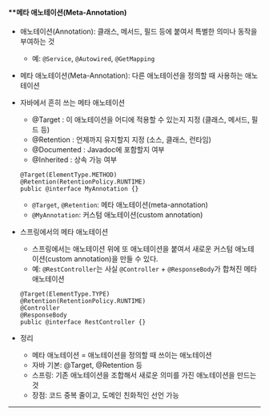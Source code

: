 #### **메타 애노테이션(Meta-Annotation)
- 애노테이션(Annotation): 클래스, 메서드, 필드 등에 붙여서 특별한 의미나 동작을 부여하는 것
    - 예: `@Service`, `@Autowired`, `@GetMapping`
- 메타 애노테이션(Meta-Annotation): 다른 애노테이션을 정의할 때 사용하는 애노테이션
- 자바에서 흔히 쓰는 메타 애노테이션
    - @Target : 이 애노테이션을 어디에 적용할 수 있는지 지정 (클래스, 메서드, 필드 등)
    - @Retention : 언제까지 유지할지 지정 (소스, 클래스, 런타임)
    - @Documented : Javadoc에 포함할지 여부
    - @Inherited : 상속 가능 여부
    ```
    @Target(ElementType.METHOD)
    @Retention(RetentionPolicy.RUNTIME)
    public @interface MyAnnotation {}
    ```
    - `@Target`, `@Retention`: 메타 애노테이션(meta-annotation)
    - `@MyAnnotation`: 커스텀 애노테이션(custom annotation)

- 스프링에서의 메타 애노테이션
    - 스프링에서는 애노테이션 위에 또 애노테이션을 붙여서 새로운 커스텀 애노테이션(custom annotation)을 만들 수 있다.
    - 예: `@RestController`는 사실 `@Controller` + `@ResponseBody`가 합쳐진 메타 애노테이션
    ```
    @Target(ElementType.TYPE)
    @Retention(RetentionPolicy.RUNTIME)
    @Controller
    @ResponseBody
    public @interface RestController {}
    ```
- 정리
    - 메타 애노테이션 = 애노테이션을 정의할 때 쓰이는 애노테이션
    - 자바 기본: @Target, @Retention 등
    - 스프링: 기존 애노테이션을 조합해서 새로운 의미를 가진 애노테이션을 만드는 것
    - 장점: 코드 중복 줄이고, 도메인 친화적인 선언 가능
---